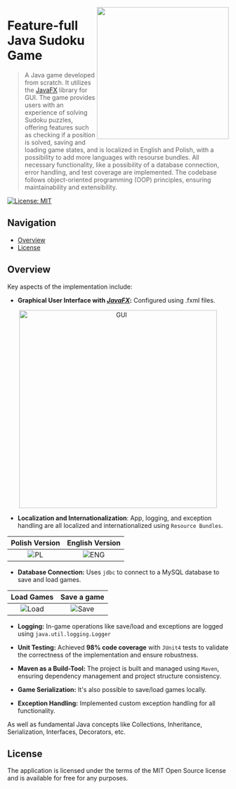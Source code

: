 <img src="https://github.com/a-vishniavetski/Java-SudokuFromScratch/assets/132013288/465ccd99-e6d1-4073-a5cb-94b0cbd88973" align="right" width="300"></img>


# Feature-full Java Sudoku Game
> A Java game developed from scratch. It utilizes the [JavaFX](https://github.com/openjdk/jfx) library for GUI. The game provides users with an experience of solving Sudoku puzzles, offering features such as checking if a position is solved, saving and loading game states, and is localized in English and Polish, with a possibility to add more languages with resourse bundles. All necessary functionality, like a possibility of a database connection, error handling, and test coverage are implemented. The codebase follows object-oriented programming (OOP) principles, ensuring maintainability and extensibility.

[![License: MIT](https://img.shields.io/badge/License-MIT-yellow.svg)](https://opensource.org/licenses/MIT)

## Navigation

- [Overview](#overview)
- [License](#license)

## Overview

Key aspects of the implementation include:

- **Graphical User Interface with [_JavaFX_](https://github.com/openjdk/jfx):** Configured using .fxml files.
<p align="center">
  <img src="https://github.com/a-vishniavetski/Java-SudokuFromScratch/assets/132013288/97a69bb9-b47b-4c85-9733-9db1f4bca375" alt="GUI" width="450">
</p>


- **Localization and Internationalization**: App, logging, and exception handling are all localized and internationalized using ```Resource Bundles```.

Polish Version            |  English Version
:-------------------------:|:-------------------------:
![PL](https://github.com/a-vishniavetski/Java-SudokuFromScratch/assets/132013288/19339f9a-c658-40cc-9fb9-c459d0dbd854)  |  ![ENG](https://github.com/a-vishniavetski/Java-SudokuFromScratch/assets/132013288/20ef4be0-1e69-4d48-878e-5478a89a1634)


- **Database Connection:** Uses ```jdbc``` to connect to a MySQL database to save and load games.

Load Games            |  Save a game
:-------------------------:|:-------------------------:
![Load](https://github.com/a-vishniavetski/Java-SudokuFromScratch/assets/132013288/577d7815-56d3-47c3-b990-c423e7e7619c) | ![Save](https://github.com/a-vishniavetski/Java-SudokuFromScratch/assets/132013288/fa333195-522b-4504-8cb7-0eec225c306a)

- **Logging:** In-game operations like save/load and exceptions are logged using ```java.util.logging.Logger```

- **Unit Testing:** Achieved **98% code coverage** with ```JUnit4``` tests to validate the correctness of the implementation and ensure robustness.

- **Maven as a Build-Tool:** The project is built and managed using ```Maven```, ensuring dependency management and project structure consistency.
  
- **Game Serialization:** It's also possible to save/load games locally.
  
- **Exception Handling:** Implemented custom exception handling for all functionality.
  
As well as fundamental Java concepts like Collections, Inheritance, Serialization, Interfaces, Decorators, etc.

## License
The application is licensed under the terms of the MIT Open Source license and is available for free for any purposes.
